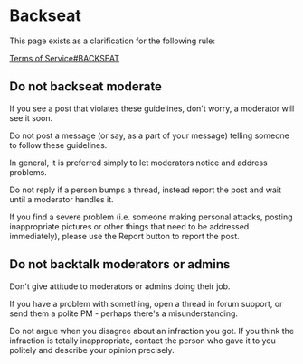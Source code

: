 Backseat
============



This page exists as a clarification for the following rule:

[Terms of Service#BACKSEAT](/rules/terms-of-service/#backseat)

## Do not backseat moderate

If you see a post that violates these guidelines, don't worry, a moderator will see it soon.  

Do not post a message (or say, as a part of your message) telling someone to follow these guidelines.  

In general, it is preferred simply to let moderators notice and address problems. 

Do not reply if a person bumps a thread, instead report the post and wait until a moderator handles it.

If you find a severe problem (i.e. someone making personal attacks, posting inappropriate pictures or other things that need to be addressed immediately), 
please use the Report button to report the post.

## Do not backtalk moderators or admins

Don't give attitude to moderators or admins doing their job. 

If you have a problem with something, open a thread in forum support, or send them a polite PM - perhaps there's a misunderstanding. 

Do not argue when you disagree about an infraction you got. If you think the infraction is totally inappropriate, contact the person who gave it to you politely and describe your opinion precisely.